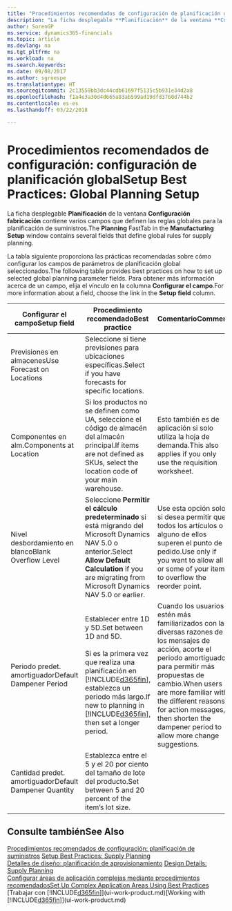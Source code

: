 ```yaml
---
title: "Procedimientos recomendados de configuración de planificación global | Documentos de Microsoft"
description: "La ficha desplegable **Planificación** de la ventana **Configuración fabricación** contiene varios campos que definen las reglas globales para la planificación de suministros."
author: SorenGP
ms.service: dynamics365-financials
ms.topic: article
ms.devlang: na
ms.tgt_pltfrm: na
ms.workload: na
ms.search.keywords: 
ms.date: 09/08/2017
ms.author: sgroespe
ms.translationtype: HT
ms.sourcegitcommit: 2c13559bb3dc44cdb61697f5135c5b931e34d2a8
ms.openlocfilehash: f1a4e3a30d4d665a83ab599ad19dfd3760d744b2
ms.contentlocale: es-es
ms.lasthandoff: 03/22/2018

---
```

# <a name="setup-best-practices-global-planning-setup"></a><span data-ttu-id="4109f-103">Procedimientos recomendados de configuración: configuración de planificación global</span><span class="sxs-lookup"><span data-stu-id="4109f-103">Setup Best Practices: Global Planning Setup</span></span>
<span data-ttu-id="4109f-104">La ficha desplegable **Planificación** de la ventana **Configuración fabricación** contiene varios campos que definen las reglas globales para la planificación de suministros.</span><span class="sxs-lookup"><span data-stu-id="4109f-104">The **Planning** FastTab in the **Manufacturing Setup** window contains several fields that define global rules for supply planning.</span></span>  

 <span data-ttu-id="4109f-105">La tabla siguiente proporciona las prácticas recomendadas sobre cómo configurar los campos de parámetros de planificación global seleccionados.</span><span class="sxs-lookup"><span data-stu-id="4109f-105">The following table provides best practices on how to set up selected global planning parameter fields.</span></span> <span data-ttu-id="4109f-106">Para obtener más información acerca de un campo, elija el vínculo en la columna **Configurar el campo**.</span><span class="sxs-lookup"><span data-stu-id="4109f-106">For more information about a field, choose the link in the **Setup field** column.</span></span>  

|<span data-ttu-id="4109f-107">Configurar el campo</span><span class="sxs-lookup"><span data-stu-id="4109f-107">Setup field</span></span>|<span data-ttu-id="4109f-108">Procedimiento recomendado</span><span class="sxs-lookup"><span data-stu-id="4109f-108">Best practice</span></span>|<span data-ttu-id="4109f-109">Comentario</span><span class="sxs-lookup"><span data-stu-id="4109f-109">Comment</span></span>|  
|-----------------|-------------------|-------------|  
|<span data-ttu-id="4109f-110">Previsiones en almacenes</span><span class="sxs-lookup"><span data-stu-id="4109f-110">Use Forecast on Locations</span></span>|<span data-ttu-id="4109f-111">Seleccione si tiene previsiones para ubicaciones específicas.</span><span class="sxs-lookup"><span data-stu-id="4109f-111">Select if you have forecasts for specific locations.</span></span>||  
|<span data-ttu-id="4109f-112">Componentes en alm.</span><span class="sxs-lookup"><span data-stu-id="4109f-112">Components at Location</span></span>|<span data-ttu-id="4109f-113">Si los productos no se definen como UA, seleccione el código de almacén del almacén principal.</span><span class="sxs-lookup"><span data-stu-id="4109f-113">If items are not defined as SKUs, select the location code of your main warehouse.</span></span>|<span data-ttu-id="4109f-114">Esto también es de aplicación si solo utiliza la hoja de demanda.</span><span class="sxs-lookup"><span data-stu-id="4109f-114">This also applies if you only use the requisition worksheet.</span></span>|  
|<span data-ttu-id="4109f-115">Nivel desbordamiento en blanco</span><span class="sxs-lookup"><span data-stu-id="4109f-115">Blank Overflow Level</span></span>|<span data-ttu-id="4109f-116">Seleccione **Permitir el cálculo predeterminado** si está migrando del Microsoft Dynamics NAV 5.0 o anterior.</span><span class="sxs-lookup"><span data-stu-id="4109f-116">Select **Allow Default Calculation** if you are migrating from Microsoft Dynamics NAV 5.0 or earlier.</span></span>|<span data-ttu-id="4109f-117">Use esta opción solo si desea permitir que todos los artículos o alguno de ellos superen el punto de pedido.</span><span class="sxs-lookup"><span data-stu-id="4109f-117">Use only if you want to allow all or some of your items to overflow the reorder point.</span></span>|  
|<span data-ttu-id="4109f-118">Periodo predet. amortiguador</span><span class="sxs-lookup"><span data-stu-id="4109f-118">Default Dampener Period</span></span>|<span data-ttu-id="4109f-119">Establecer entre 1D y 5D.</span><span class="sxs-lookup"><span data-stu-id="4109f-119">Set between 1D and 5D.</span></span><br /><br /> <span data-ttu-id="4109f-120">Si es la primera vez que realiza una planificación en [!INCLUDE[d365fin](includes/d365fin_md.md)], establezca un periodo más largo.</span><span class="sxs-lookup"><span data-stu-id="4109f-120">If new to planning in [!INCLUDE[d365fin](includes/d365fin_md.md)], then set a longer period.</span></span>|<span data-ttu-id="4109f-121">Cuando los usuarios estén más familiarizados con las diversas razones de los mensajes de acción, acorte el periodo amortiguador para permitir más propuestas de cambio.</span><span class="sxs-lookup"><span data-stu-id="4109f-121">When users are more familiar with the different reasons for action messages, then shorten the dampener period to allow more change suggestions.</span></span>|  
|<span data-ttu-id="4109f-122">Cantidad predet. amortiguador</span><span class="sxs-lookup"><span data-stu-id="4109f-122">Default Dampener Quantity</span></span>|<span data-ttu-id="4109f-123">Establezca entre el 5 y el 20 por ciento del tamaño de lote del producto.</span><span class="sxs-lookup"><span data-stu-id="4109f-123">Set between 5 and 20 percent of the item’s lot size.</span></span>||  

## <a name="see-also"></a><span data-ttu-id="4109f-124">Consulte también</span><span class="sxs-lookup"><span data-stu-id="4109f-124">See Also</span></span>  
 <span data-ttu-id="4109f-125">[Procedimientos recomendados de configuración: planificación de suministros](setup-best-practices-supply-planning.md) </span><span class="sxs-lookup"><span data-stu-id="4109f-125">[Setup Best Practices: Supply Planning](setup-best-practices-supply-planning.md) </span></span>  
 <span data-ttu-id="4109f-126">[Detalles de diseño: planificación de aprovisionamiento](design-details-supply-planning.md) </span><span class="sxs-lookup"><span data-stu-id="4109f-126">[Design Details: Supply Planning](design-details-supply-planning.md) </span></span>  
 [<span data-ttu-id="4109f-127">Configurar áreas de aplicación complejas mediante procedimientos recomendados</span><span class="sxs-lookup"><span data-stu-id="4109f-127">Set Up Complex Application Areas Using Best Practices</span></span>](set-up-complex-application-areas-using-best-practices.md)  
 <span data-ttu-id="4109f-128">[Trabajar con [!INCLUDE[d365fin](includes/d365fin_md.md)]](ui-work-product.md)</span><span class="sxs-lookup"><span data-stu-id="4109f-128">[Working with [!INCLUDE[d365fin](includes/d365fin_md.md)]](ui-work-product.md)</span></span>

